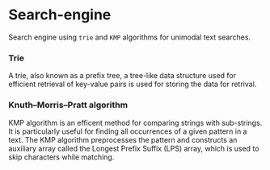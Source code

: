 # Search-engine
Search engine using `trie` and `KMP` algorithms for unimodal text searches.

### Trie

A trie, also known as a prefix tree, a tree-like data structure used for efficient retrieval of key-value pairs is used for storing the data for retrival. 

### Knuth–Morris–Pratt algorithm

KMP algorithm is an efficent method for comparing strings with sub-strings. It is particularly useful for finding all occurrences of a given pattern in a text. The KMP algorithm preprocesses the pattern and constructs an auxiliary array called the Longest Prefix Suffix (LPS) array, which is used to skip characters while matching.


